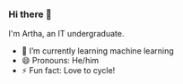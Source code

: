 ### Hi there 👋

I'm Artha, an IT undergraduate.
- 🌱 I’m currently learning machine learning
- 😄 Pronouns: He/him
- ⚡ Fun fact: Love to cycle!
